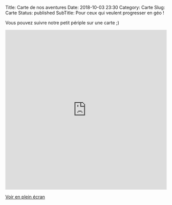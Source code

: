 Title: Carte de nos aventures
Date: 2018-10-03 23:30
Category: Carte
Slug: Carte
Status: published
SubTitle: Pour ceux qui veulent progresser en géo !

Vous pouvez suivre notre petit périple sur une carte ;)

<iframe width="100%" height="500px" frameBorder="0" allowfullscreen src="https://umap.openstreetmap.fr/fr/map/java_tdm_ms_252905?scaleControl=false&miniMap=false&scrollWheelZoom=false&zoomControl=true&allowEdit=false&moreControl=true&searchControl=null&tilelayersControl=null&embedControl=null&datalayersControl=true&onLoadPanel=undefined&captionBar=false#7/20.448/104.304"></iframe><p><a href="https://umap.openstreetmap.fr/fr/map/java_tdm_ms_252905">Voir en plein écran</a></p>